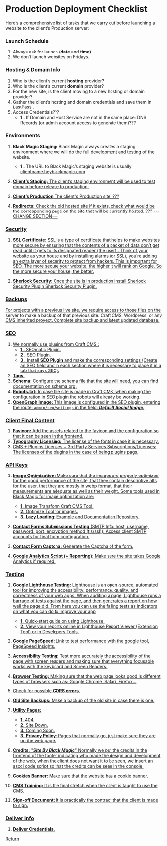 # Production Deployment Checklist

Here’s a comprehensive list of tasks that we carry out before launching a website to the client’s Production server:

### Launch Schedule

 1. Always ask for launch (**date** and **time)**  .
2. We don’t launch websites on Fridays.

### Hosting & Domain Info
 1. Who is the client’s current **hosting** provider?  
 2. Who is the client’s current **domain** provider?  
 3. For the new site, is the client moving to a new hosting or domain provider?  
 4. Gather the client’s hosting and domain credentials and save them in LastPass  .
 5. Access Credentials??? 
      - **1 .** If Domain and Host Service are not in the same place: DNS Records (or admin account access to generate them)???

### Environments
 
 1. **Black Magic Staging:** Black Magic always creates a staging environment where we will do the full development and testing of the website.
    - **1 .** The URL to Black Magic’s staging website is usually <u>[clientname.heyblackmagic.com](http://clientname.heyblackmagic.com/)  

2. **Client’s Staging:** The client’s staging environment will be used to test domain before release to production. 
3. **Client’s Production** The client's Production site. ??? 
4. **Redirects:** Check the old hosted site if it exists, check what would be the corresponding page on the site that will be currently hosted. ??? ---CHANGE SECTION---

### Security

 1. **SSL Certificate:** SSL is a type of certificate that helps to make websites more secure by ensuring that the contents of a packet of data don’t get read until it gets to its designated reader (the user) . Think of your website as your house and by installing alarms (or SSL), you’re adding an extra layer of security to protect from hackers. This is important for SEO. The more secure your website,  the higher it will rank on Google. So the more secure your house, the better.
 
 2.  **Sherlock Security:** Once the site is in production install Sherlock Security Plugin [Sherlock Security Plugin](about:blank).

### Backups

For projects with a previous live site, we require access to those files on the server to make a backup of that previous site.
[Craft CMS](https://craftcms.com/), [Wordpress](https://wordpress.com/), or any CMS inherited proyect. Complete site backup and latest updated database.

### SEO

 1. We normally use plugins from Craft CMS : 
     - **1 .** [SEOmatic Plugin](https://plugins.craftcms.com/seomatic?craft4).
	  -   **2 .** [SEO Plugin](http://craft3.lexington-market.test/admin/plugin-store/seo).
	  -   **3 .**   Install **SEO Plugin** and make the corresponding settings (Create an SEO field and in each section where it is necessary to place it in a tab that says SEO).
2. **Tags**.
3. **Schema**: Configure the schema file that the site will need, you can find documentation on [schema.org](https://schema.org/).
4. **Robots.txt:** In case the site is made in Craft CMS, when making the configuration in SEO plugin the robots will already be working.
5.  **OpenGraph Image:** This image is configured in the SEO plugin, entering the route:
`admin/seo/settings` in the field: ***Default Social Image***.

 ### Client Final Content

 1. **Favicon:** Add the assets related to the favicon and the configuration so that it can be seen in the frontend.
 2. **Typography Licensing:** The license of the fonts in case it is necessary.
 3. CMS + Plugins Licenses + 3rd Party Services Subscriptions/Licenses: The licenses of the plugins in the case of being plugins pags.

### API Keys

 1. **Image Optimization:** Make sure that the images are properly optimized for the good performance of the site, that they contain descriptive alts for the user, that they are mostly in webp format, that their measurements are adequate as well as their weight.
 Some tools used in Black Magic for image optimization are:
     -  **1.**  [Image Transform](https://craftcms.com/docs/3.x/image-transforms.html) Craft CMS Tool.
	 - **2.** [Optimize Tool for images](https://www.optimizeimages.com/tool).
	-  **3.** **Lazy Loading:** [Example](https://afarkas.github.io/lazysizes/index.html) and [Documentation Repository](https://github.com/aFarkas/lazysizes).
	 
 2. **Contact Forms Submissions Testing** (SMTP Info: host, username, password, port, encryption method (tls/ssl)): Access client SMTP accounts for final form configuration.
 3. **Contact Form Captcha:** Generate the Captcha of the form.
 4. **Google Analytics Script (+ Reporting):** Make sure the site takes Google Analytics if required.

### Testing

 1. **Google Lighthouse Testing:** Lighthouse is an open-source, automated tool for improving the accessibility, performance, quality, and correctness of your web apps. 
When auditing a page, Lighthouse runs a barrage of tests against the page, and then generates a report on how well the page did. From here you can use the failing tests as indicators on what you can do to improve your app


      - **1.** [Quick-start guide on using Lighthouse](https://chrome.google.com/webstore/detail/lighthouse/blipmdconlkpinefehnmjammfjpmpbjk?hl=es).
     - **2.** View your reports online in [Lighthouse Report Viewer](https://googlechrome.github.io/lighthouse/viewer/) (Extension Tool) or in Developers Tools.
 2.   **Google PageSpeed:** Link to test performance with the google tool, [PageSpeed Insights](https://pagespeed.web.dev/).
 3. **Accessibility Testing:** Test more accurately the accessibility of the page with screen readers and making sure that everything focusable works with the keyboard and Screen Readers.
 4. **Browser Testing:** Making sure that the web page looks good is different types of browsers such as: Google Chrome, Safari, Firefox...
 5. Check for possible **CORS errors**.
 6. **Old Site Backups:** Make a backup of the old site in case there is one.
 7. **Utility Pages:**
	  - **1.** 404.
	 - **2.** Site Down.
	 - **3.** Coming Soon.	
	-  **3.** **Privacy Policy:** Pages that normally go, just make sure they are on the web page.
8.  **Credits:** "***Site By Black Magic***" Normally we put the credits in the frontend of the footer indicating who made the design and development of the web, when the client does not want it to be seen, we insert an ascci code script so that the credits can be seen in the console.
9.  **Cookies Banner:** Make sure that the website has a cookie banner.
10. **CMS Training:** It is the final stretch when the client is taught to use the CMS.
11. **Sign-off Document:** It is practically the contract that the client is made to sign.

### Deliver Info

1. **Deliver Credentials**.

[Return](../README.md)